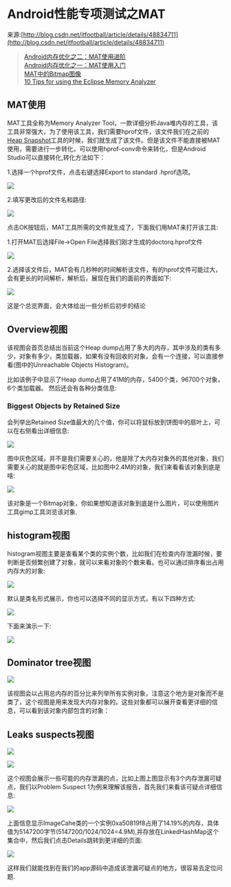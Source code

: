 # Android性能专项测试之MAT

来源:[http://blog.csdn.net/itfootball/article/details/48834711](http://blog.csdn.net/itfootball/article/details/48834711)

> [Android内存优化之二：MAT使用进阶](http://ju.outofmemory.cn/entry/172685)<br/>
> [Android内存优化之一：MAT使用入门](http://ju.outofmemory.cn/entry/172684)<br/>
> [MAT中的Bitmap图像](http://androidperformance.com/2015/04/11/AndroidMemory-Open-Bitmap-Object-In-MAT/)<br/>
> [10 Tips for using the Eclipse Memory Analyzer](http://eclipsesource.com/blogs/2013/01/21/10-tips-for-using-the-eclipse-memory-analyzer/)

## MAT使用

MAT工具全称为Memory Analyzer Tool，一款详细分析Java堆内存的工具，该工具非常强大，为了使用该工具，我们需要hprof文件，该文件我们在之前的[Heap Snapshot](http://blog.csdn.net/itfootball/article/details/48786275)工具的时候，我们就生成了该文件。但是该文件不能直接被MAT使用，需要进行一步转化，可以使用hprof-conv命令来转化，但是Android Studio可以直接转化,转化方法如下： 

1.选择一个hprof文件，点击右键选择Export to standard .hprof选项。 

![](5/1.png)

2.填写更改后的文件名和路径: 

![](5/2.png)

点击OK按钮后，MAT工具所需的文件就生成了，下面我们用MAT来打开该工具: 

1.打开MAT后选择File->Open File选择我们刚才生成的doctorq.hprof文件

![](5/3.png)

2.选择该文件后，MAT会有几秒种的时间解析该文件，有的hprof文件可能过大，会有更长的时间解析，解析后，展现在我们的面前的界面如下: 

![](5/4.png)

这是个总览界面，会大体给出一些分析后初步的结论

## Overview视图

该视图会首页总结出当前这个Heap dump占用了多大的内存，其中涉及的类有多少，对象有多少，类加载器，如果有没有回收的对象，会有一个连接，可以直接参看(图中的Unreachable Objects Histogram)。 

比如该例子中显示了Heap dump占用了41M的内存，5400个类，96700个对象，6个类加载器。 
然后还会有各种分类信息:

### Biggest Objects by Retained Size

会列举出Retained Size值最大的几个值，你可以将鼠标放到饼图中的扇叶上，可以在右侧看出详细信息:

![](5/5.gif)

图中灰色区域，并不是我们需要关心的，他是除了大内存对象外的其他对象，我们需要关心的就是图中彩色区域，比如图中2.4M的对象，我们来看看该对象到底是啥:

![](5/6.gif)

该对象是一个Bitmap对象，你如果想知道该对象到底是什么图片，可以使用图片工具gimp工具浏览该对象.

## histogram视图

histogram视图主要是查看某个类的实例个数，比如我们在检查内存泄漏时候，要判断是否频繁创建了对象，就可以来看对象的个数来看。也可以通过排序看出占用内存大的对象: 

![](5/7.png)

默认是类名形式展示，你也可以选择不同的显示方式，有以下四种方式: 

![](5/8.png)

下面来演示一下: 

![](5/9.gif)

## Dominator tree视图

![](5/10.png)

该视图会以占用总内存的百分比来列举所有实例对象，注意这个地方是对象而不是类了，这个视图是用来发现大内存对象的。这些对象都可以展开查看更详细的信息，可以看到该对象内部包含的对象： 

## Leaks suspects视图

![](5/12.png)

![](5/13.png)

这个视图会展示一些可能的内存泄漏的点，比如上图上图显示有3个内存泄漏可疑点，我们以Problem Suspect 1为例来理解该报告，首先我们来看该可疑点详细信息: 

![](5/14.png)

上面信息显示ImageCahe类的一个实例0xa50819f8占用了14.19%的内存，具体值为5147200字节(5147200/1024/1024=4.9M),并存放在LinkedHashMap这个集合中，然后我们点击Details跳转到更详细的页面: 

![](5/15.png)

这样我们就能找到在我们的app源码中造成该泄漏可疑点的地方，很容易去定位问题.

